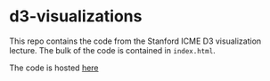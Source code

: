 # d3-visualizations

This repo contains the code from the Stanford ICME D3 visualization lecture. The bulk of the code is contained in `index.html`.

The code is hosted [here](http://lucaspauker.ml/icme)
